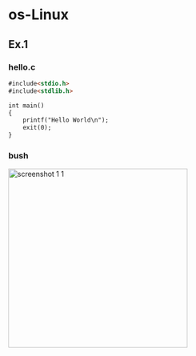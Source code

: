 # os-Linux
## Ex.1
### hello.c
```html
#include<stdio.h>
#include<stdlib.h>

int main()
{
	printf("Hello World\n");
	exit(0);
}
```
### bush
<img width="358" alt="screenshot 1 1" src="https://user-images.githubusercontent.com/63101910/93661784-3ff5c880-fa63-11ea-877a-b9f7fa990676.PNG">


